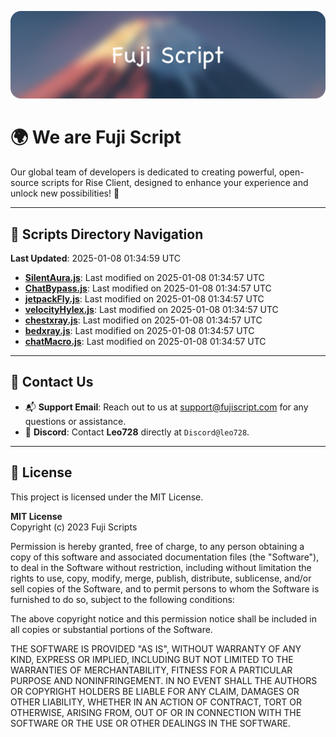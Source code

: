 ![Banner](.github/b.webp)

# 🌍 **We are Fuji Script**

Our global team of developers is dedicated to creating powerful, open-source scripts for Rise Client, designed to enhance your experience and unlock new possibilities! 🌟

---
<!-- SCRIPTS_NAVIGATION_START -->
## 📂 **Scripts Directory Navigation**

**Last Updated**: 2025-01-08 01:34:59 UTC

- **[SilentAura.js](scripts/SilentAura.js)**: Last modified on 2025-01-08 01:34:57 UTC
- **[ChatBypass.js](scripts/ChatBypass.js)**: Last modified on 2025-01-08 01:34:57 UTC
- **[jetpackFly.js](scripts/jetpackFly.js)**: Last modified on 2025-01-08 01:34:57 UTC
- **[velocityHylex.js](scripts/velocityHylex.js)**: Last modified on 2025-01-08 01:34:57 UTC
- **[chestxray.js](scripts/chestxray.js)**: Last modified on 2025-01-08 01:34:57 UTC
- **[bedxray.js](scripts/bedxray.js)**: Last modified on 2025-01-08 01:34:57 UTC
- **[chatMacro.js](scripts/chatMacro.js)**: Last modified on 2025-01-08 01:34:57 UTC

<!-- SCRIPTS_NAVIGATION_END -->

---

## 💬 **Contact Us**  
- 📬 **Support Email**: Reach out to us at [support@fujiscript.com](mailto:support@fujiscript.com) for any questions or assistance.  
- 💬 **Discord**: Contact **Leo728** directly at `Discord@leo728`.

---

## 📜 **License**

This project is licensed under the MIT License.  

**MIT License**  
Copyright (c) 2023 Fuji Scripts  

Permission is hereby granted, free of charge, to any person obtaining a copy of this software and associated documentation files (the "Software"), to deal in the Software without restriction, including without limitation the rights to use, copy, modify, merge, publish, distribute, sublicense, and/or sell copies of the Software, and to permit persons to whom the Software is furnished to do so, subject to the following conditions:  

The above copyright notice and this permission notice shall be included in all copies or substantial portions of the Software.  

THE SOFTWARE IS PROVIDED "AS IS", WITHOUT WARRANTY OF ANY KIND, EXPRESS OR IMPLIED, INCLUDING BUT NOT LIMITED TO THE WARRANTIES OF MERCHANTABILITY, FITNESS FOR A PARTICULAR PURPOSE AND NONINFRINGEMENT. IN NO EVENT SHALL THE AUTHORS OR COPYRIGHT HOLDERS BE LIABLE FOR ANY CLAIM, DAMAGES OR OTHER LIABILITY, WHETHER IN AN ACTION OF CONTRACT, TORT OR OTHERWISE, ARISING FROM, OUT OF OR IN CONNECTION WITH THE SOFTWARE OR THE USE OR OTHER DEALINGS IN THE SOFTWARE.  
